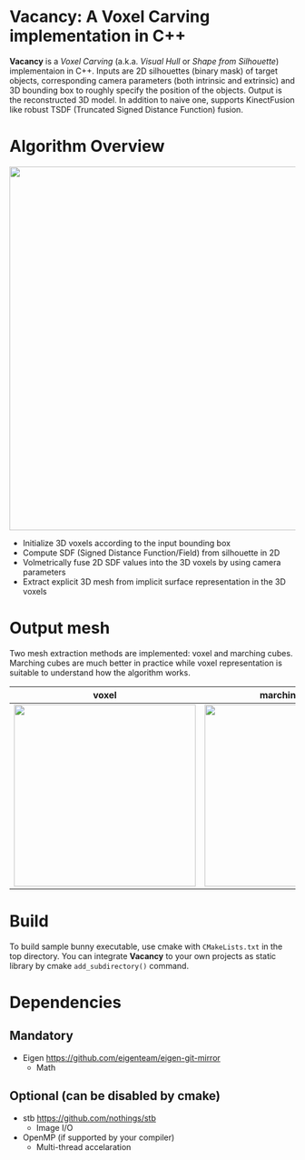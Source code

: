 # Vacancy: A Voxel Carving implementation in C++
**Vacancy** is a *Voxel Carving* (a.k.a. *Visual Hull* or *Shape from Silhouette*) implementaion in C++. Inputs are 2D silhouettes (binary mask) of target objects, corresponding camera parameters (both intrinsic and extrinsic) and 3D bounding box to roughly specify the position of the objects. Output is the reconstructed 3D model. In addition to naive one, supports KinectFusion like robust TSDF (Truncated Signed Distance Function) fusion.

# Algorithm Overview
<img src="https://raw.githubusercontent.com/wiki/unclearness/vacancy/images/how_it_works.gif" width="640">

- Initialize 3D voxels according to the input bounding box
- Compute SDF (Signed Distance Function/Field) from silhouette in 2D
- Volmetrically fuse 2D SDF values into the 3D voxels by using camera parameters
- Extract explicit 3D mesh from implicit surface representation in the 3D voxels

# Output mesh
Two mesh extraction methods are implemented: voxel and marching cubes. Marching cubes are much better in practice while voxel representation is suitable to understand how the algorithm works.

|voxel|marching cubes|
|---|---|
|<img src="https://raw.githubusercontent.com/wiki/unclearness/vacancy/images/bunny_voxel.png" width="320">|<img src="https://raw.githubusercontent.com/wiki/unclearness/vacancy/images/bunny_marching_cubes.png" width="320">|

# Build
To build sample bunny executable, use cmake with `CMakeLists.txt` in the top directory.
You can integrate **Vacancy** to your own projects as static library by cmake `add_subdirectory()` command.

# Dependencies
## Mandatory
- Eigen
    https://github.com/eigenteam/eigen-git-mirror
    - Math
## Optional (can be disabled by cmake)
- stb
    https://github.com/nothings/stb
    - Image I/O
- OpenMP (if supported by your compiler)
    - Multi-thread accelaration
